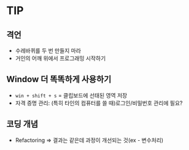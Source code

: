 # TIP
## 격언
* 수레바퀴를 두 번 만들지 마라
* 거인의 어깨 위에서 프로그래밍 시작하기

## Window 더 똑똑하게 사용하기
* `win + shift + s` = 클립보드에 선태된 영역 저장
* 자격 증명 관리: (특히 타인의 컴퓨터를 쓸 때)로그인/비밀번호 관리에 필요?

## 코딩 개념
* Refactoring => 결과는 같은데 과정이 개선되는 것(ex - 변수처리)